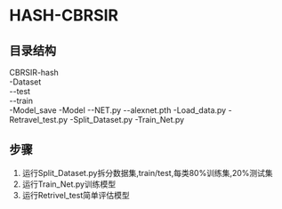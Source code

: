# HASH-CBRSIR
## 目录结构
CBRSIR-hash  
-Dataset  
  --test  
  --train  
-Model_save
-Model
  --NET.py
  --alexnet.pth
-Load_data.py
-Retravel_test.py
-Split_Dataset.py
-Train_Net.py


## 步骤
1. 运行Split_Dataset.py拆分数据集,train/test,每类80%训练集,20%测试集
2. 运行Train_Net.py训练模型
3. 运行Retrivel_test简单评估模型
